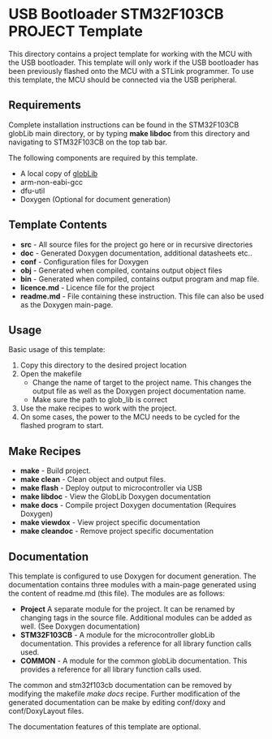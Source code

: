 # USB Bootloader STM32F103CB PROJECT Template

This directory contains a project template for working with the MCU with the USB bootloader. This template will only work if the USB bootloader has been previously flashed onto the MCU with a STLink programmer. To use this template, the MCU should be connected via the USB peripheral.

## Requirements

Complete installation instructions can be found in the STM32F103CB globLib main directory, or by typing **make libdoc** from this directory and navigating to STM32F103CB on the top tab bar.

The following components are required by this template.

- A local copy of [globLib](https://github.com/stuianna/globLib)
- arm-non-eabi-gcc 
- dfu-util
- Doxygen (Optional for document generation)

## Template Contents

- **src**  - All source files for the project go here or in recursive directories
- **doc**  - Generated Doxygen documentation, additional datasheets etc..
- **conf** - Configuration files for Doxygen
- **obj**  - Generated when compiled, contains output object files
- **bin**  - Generated when compiled, contains output program and map file.
- **licence.md** - Licence file for the project
- **readme.md** - File containing these instruction. This file can also be used as the Doxygen main-page.

## Usage

Basic usage of this template:

1. Copy this directory to the desired project location
2. Open the makefile
    - Change the name of target to the project name. This changes the output file as well as the Doxygen project documentation name.
    - Make sure the path to glob_lib is correct
3. Use the make recipes to work with the project.
4. On some cases, the power to the MCU needs to be cycled for the flashed program to start.

## Make Recipes

- **make**      -       Build project.
- **make clean** -      Clean object and output files.
- **make flash** -      Deploy output to microcontroller via USB
- **make libdoc** -     View the GlobLib Doxygen documentation
- **make docs** -       Compile project Doxygen documentation (Requires Doxygen)
- **make viewdox** -    View project specific documentation 
- **make cleandoc** -   Remove project specific documentation

## Documentation

This template is configured to use Doxygen for document generation. The documentation contains three modules with a main-page generated using the content of readme.md (this file). The modules are as follows:

- **Project** A separate module for the project. It can be renamed by changing tags in the source file. Additional modules can be added as well. (See Doxygen documentation)
- **STM32F103CB** - A module for the microcontroller globLib documentation. This provides a reference for all library function calls used. 
- **COMMON** - A module for the common globLib documentation. This provides a reference for all library function calls used. 

The common and stm32f103cb documentation can be removed by modifying the makefile *make docs* recipe. Further modification of the generated documentation can be make by editing conf/doxy and conf/DoxyLayout files.

The documentation features of this template are optional.

